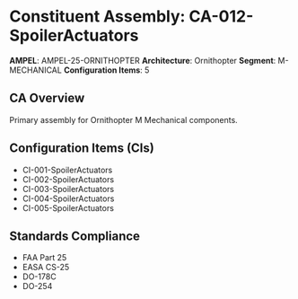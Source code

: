 # Constituent Assembly: CA-012-SpoilerActuators

**AMPEL**: AMPEL-25-ORNITHOPTER
**Architecture**: Ornithopter
**Segment**: M-MECHANICAL
**Configuration Items**: 5

## CA Overview
Primary assembly for Ornithopter M Mechanical components.

## Configuration Items (CIs)
- CI-001-SpoilerActuators
- CI-002-SpoilerActuators
- CI-003-SpoilerActuators
- CI-004-SpoilerActuators
- CI-005-SpoilerActuators

## Standards Compliance
- FAA Part 25
- EASA CS-25
- DO-178C
- DO-254
